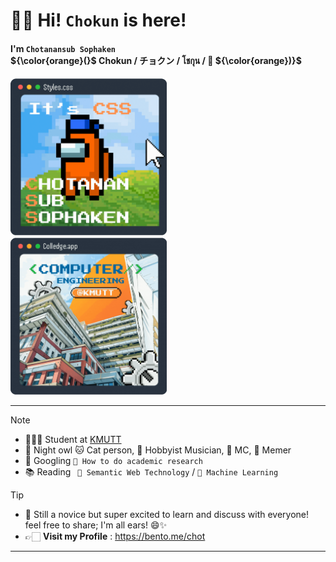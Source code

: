 
# 👋🏻 Hi! `Chokun` is here!

####  I'm `Chotanansub Sophaken`<br> ${\color{orange}(}$ Chokun / チョクン / โชกุน / 🐼 ${\color{orange})}$ 



<div>
    <img a="sussy" width="250" alt="Chot's avatar" src="img/chotanansub-sus.gif" "/>
    &nbsp;&nbsp;&nbsp;&nbsp;&nbsp;
    <img a="sussy" width="250" alt="Chot's avatar" src="img/cpe_kmutt.gif"/>
</div>

<!---
<img a="sussy" align="right" height="150" width="120" alt="Chot's avatar" 
src="https://static.wikia.nocookie.net/among-us-wiki/images/4/43/Orange.png/revision/latest?cb=20211122214800"/>
-->

---
> [!NOTE]  
> -  🧑🏻‍💻 Student at [KMUTT](https://www.kmutt.ac.th/en) 
> -  🦉 Night owl 🐱 Cat person, 🎸 Hobbyist Musician, 🎤 MC, 🗿 Memer
> -  🔎 Googling `📝 How to do academic research` 
> -  📚 Reading   ` 🧠 Semantic Web Technology` / `🤖 Machine Learning`

> [!TIP]
> - 🐣 Still a novice but super excited to learn and discuss with everyone! feel free to share; I'm all ears! 😄✨
> - 👉🏻 **Visit my Profile** : https://bento.me/chot

---


